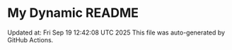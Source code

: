 # My Dynamic README
Updated at: Fri Sep 19 12:42:08 UTC 2025
This file was auto-generated by GitHub Actions.
